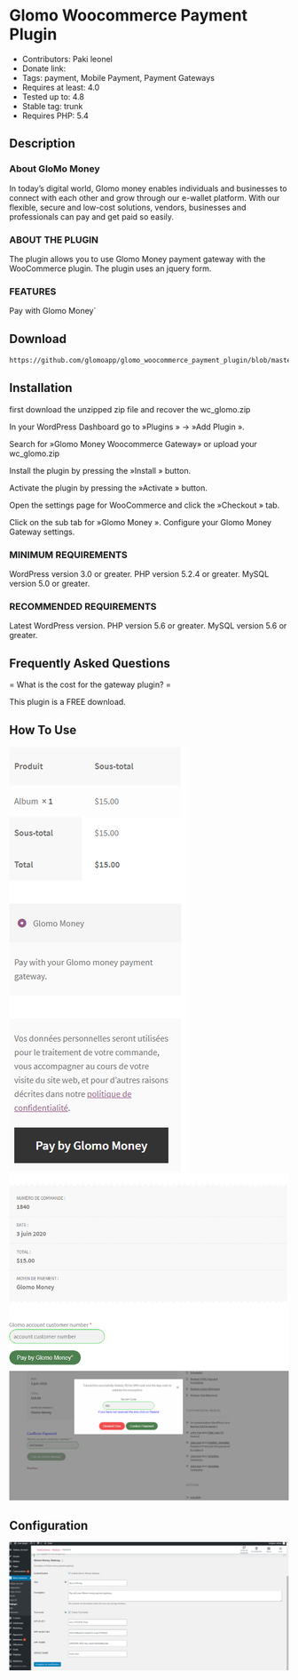# Glomo Woocommerce Payment Plugin

- Contributors: Paki leonel
- Donate link: 
- Tags: payment, Mobile Payment, Payment Gateways
- Requires at least: 4.0
- Tested up to: 4.8
- Stable tag: trunk
- Requires PHP: 5.4

## Description

 ### About GloMo Money

In today’s digital world, Glomo money enables individuals and businesses to connect with each other and grow through our e-wallet platform. With our flexible, secure and low-cost solutions, vendors, businesses and professionals can pay and get paid so easily.

 ### ABOUT THE PLUGIN

The plugin allows you to use Glomo Money payment gateway with the WooCommerce plugin. The plugin uses an jquery form.

### FEATURES

Pay with Glomo Money`

## Download 
```html
https://github.com/glomoapp/glomo_woocommerce_payment_plugin/blob/master/wc_glomo.zip
```

## Installation 
first download the unzipped zip file and recover the wc_glomo.zip


In your WordPress Dashboard go to  »Plugins » -> »Add Plugin ».

Search for »Glomo Money Woocommerce Gateway»
or upload your wc_glomo.zip

Install the plugin by pressing the  »Install » button.

Activate the plugin by pressing the  »Activate » button.

Open the settings page for WooCommerce and click the  »Checkout » tab.

Click on the sub tab for  »Glomo Money ».
Configure your Glomo Money Gateway settings.

### MINIMUM REQUIREMENTS

WordPress version 3.0 or greater.
PHP version 5.2.4 or greater.
MySQL version 5.0 or greater.

### RECOMMENDED REQUIREMENTS

Latest WordPress version.
PHP version 5.6 or greater.
MySQL version 5.6 or greater.

## Frequently Asked Questions

= What is the cost for the gateway plugin? =

This plugin is a FREE download.


## How To Use

![screenshot](img/page1.PNG) ![screenshot](img/page2.PNG)
![screenshot](img/page3.PNG) 

## Configuration

![screenshot](img/page4.PNG)
